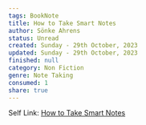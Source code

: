 ```yaml
---
tags: BookNote
title: How to Take Smart Notes
author: Sönke Ahrens
status: Unread
created: Sunday - 29th October, 2023
updated: Sunday - 29th October, 2023
finished: null
category: Non Fiction
genre: Note Taking
consumed: 1
share: true
---
```


Self Link: [How to Take Smart Notes](How%20to%20Take%20Smart%20Notes.md)
